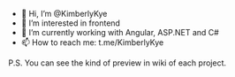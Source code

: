 - 👋 Hi, I’m @KimberlyKye
- 👀 I’m interested in frontend
- 🌱 I’m currently working with Angular, ASP.NET and C#
- 📫 How to reach me: t.me/KimberlyKye

P.S. You can see the kind of preview in wiki of each project.
